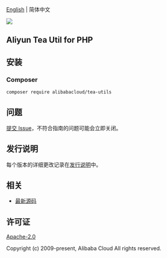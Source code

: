 [English](README.md) | 简体中文

![](https://aliyunsdk-pages.alicdn.com/icons/AlibabaCloud.svg)

## Aliyun Tea Util for PHP

## 安装

### Composer

```bash
composer require alibabacloud/tea-utils
```

## 问题

[提交 Issue](https://github.com/aliyun/tea-util/issues/new)，不符合指南的问题可能会立即关闭。

## 发行说明

每个版本的详细更改记录在[发行说明](./ChangeLog.txt)中。

## 相关

* [最新源码](https://github.com/aliyun/tea-util)

## 许可证

[Apache-2.0](http://www.apache.org/licenses/LICENSE-2.0)

Copyright (c) 2009-present, Alibaba Cloud All rights reserved.
